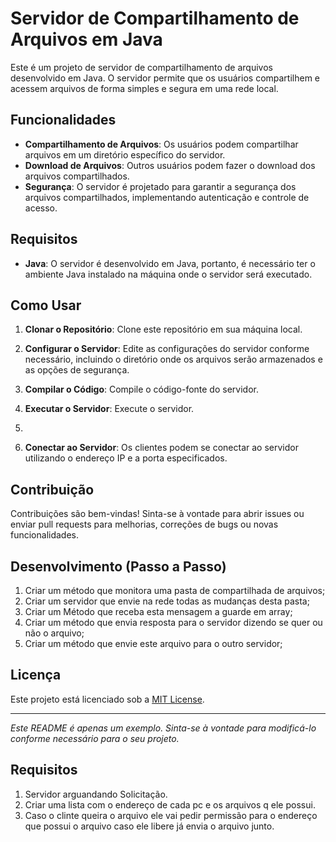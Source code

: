# Servidor de Compartilhamento de Arquivos em Java

Este é um projeto de servidor de compartilhamento de arquivos desenvolvido em Java. O servidor permite que os usuários compartilhem e acessem arquivos de forma simples e segura em uma rede local.

## Funcionalidades

- **Compartilhamento de Arquivos**: Os usuários podem compartilhar arquivos em um diretório específico do servidor.
- **Download de Arquivos**: Outros usuários podem fazer o download dos arquivos compartilhados.
- **Segurança**: O servidor é projetado para garantir a segurança dos arquivos compartilhados, implementando autenticação e controle de acesso.

## Requisitos

- **Java**: O servidor é desenvolvido em Java, portanto, é necessário ter o ambiente Java instalado na máquina onde o servidor será executado.

## Como Usar

1. **Clonar o Repositório**: Clone este repositório em sua máquina local.

2. **Configurar o Servidor**: Edite as configurações do servidor conforme necessário, incluindo o diretório onde os arquivos serão armazenados e as opções de segurança.

3. **Compilar o Código**: Compile o código-fonte do servidor.

4. **Executar o Servidor**: Execute o servidor.
5.  
6. **Conectar ao Servidor**: Os clientes podem se conectar ao servidor utilizando o endereço IP e a porta especificados.

## Contribuição

Contribuições são bem-vindas! Sinta-se à vontade para abrir issues ou enviar pull requests para melhorias, correções de bugs ou novas funcionalidades.

## Desenvolvimento (Passo a Passo)

1. Criar um método que monitora uma pasta de compartilhada de arquivos;
2. Criar um servidor que envie na rede todas as mudanças desta pasta;
3. Criar um Método que receba esta mensagem a guarde em array;
4. Criar um método que envia resposta para o servidor dizendo se quer ou não o arquivo;
5. Criar um método que envie este arquivo para o outro servidor;

## Licença

Este projeto está licenciado sob a [MIT License](LICENSE).

---

*Este README é apenas um exemplo. Sinta-se à vontade para modificá-lo conforme necessário para o seu projeto.*

## Requisitos
1. Servidor arguandando Solicitação.
2. Criar uma lista com o endereço de cada pc e os arquivos q ele possui.
3. Caso o clinte queira o arquivo ele vai pedir permissão para o endereço que possui o arquivo caso ele libere já envia o arquivo junto.



